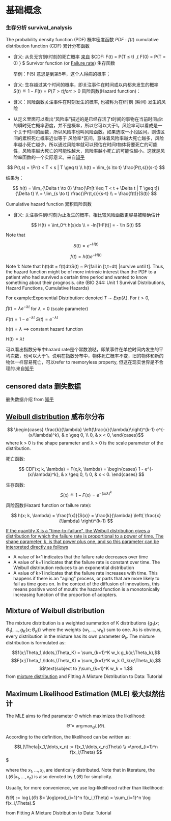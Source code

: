 # 基础概念

### 生存分析 survival\_analysis

The probability density function (PDF) 概率密度函数
$PDF:f(t)$
cumulative distribution function (CDF) 累计分布函数

*   含义: 从负无穷到t时刻的死亡概率 [来自](https://zhuanlan.zhihu.com/p/110764631)
    $CDF: F(t) = P(T ≤ t)  ,{ F(0) = P(T = 0) } $
    Survivor function (or [Failure rate](https://en.wikipedia.org/wiki/Failure_rate)) 生存函数

    举例：F(5) 意思是到第5年，这个人得病的概率；

*   含义: 生存超过某个时间的概率，即关注事件在时间或以内都未发生的概率
    $S(t) ≝ 1 - F(t) = P(T > t) for t > 0$
    风险函数(Hazard function)：

*   含义：风险函数关注事件在时刻发生的概率, 也被称为在t时刻 (瞬间) 发生的风险

*   从定义里面可以看出“风险率”描述的是已经存活了t时间的事物在当前时间点t的瞬时死亡概率密度，并不是概率，所以它可以大于1。风险率可以看成是一个关于时间的函数，所以风险率也叫风险函数。如果选取一小段区间，则该区间的累积死亡概率近似等于 风险率\*区间，意味着风险率越大死亡越多，风险率越小死亡越少，所以通过风险率就可以预估在时间t物体将要死亡的可能性，风险率越大死亡的可能性越大，风险率越小死亡的可能性越小。这就是风险率函数的一个实际意义。来自[知乎](https://www.zhihu.com/question/297553384/answer/1016449898)

$$
P(t,s) = \Pr(t < T < s | T \geq t) \\
h(t) = \lim_{s \to t} \frac{P(t,s)}{s-t} 
$$

结果为：

$$
h(t) = \lim_{\Delta t \to 0} \frac{\Pr[t \leq T < t + \Delta t | T \geq t]}{\Delta t} \\
= \lim_{s \to t} \frac{\Pr(t,s)}{s-t} \\
= \frac{f(t)}{S(t)}
$$

Cumulative hazard function 累积风险函数

*   含义: 关注事件到t时刻为止发生的概率，相比较风险函数更容易被精确估计

$$
H(t) = \int_0^t h(s)ds \\
= -ln[1-F(t)] = - \ln S(t)
$$

Note that

$$
S(t) = e^{-H(t)}
$$

$$
f(t) = h(t)e^{-H(t)} 
$$

Note 1: Note that h(t)dt \= f(t)dt/S(t) \~ Pr\[fail in  \[t,t+dt) |survive until t]. Thus, the hazard function might be of more intrinsic interest than the PDF to a patient who had survived a certain time period and wanted to know something about their prognosis. cite (BIO 244: Unit 1
Survival Distributions, Hazard Functions, Cumulative
Hazards)

For example:Exponential Distribution: denoted $T \sim Exp(\lambda)$. For $t > 0$,

$f(t) = \lambda e^{-\lambda t}$ for $\lambda > 0$ (scale parameter)

$F(t) = 1 - e^{-\lambda t}$ $S(t) = e^{-\lambda t}$

$h(t) = \lambda$ $\implies$ constant hazard function

$H(t) = \lambda t$

可以看出指数分布中hazard rate是个常数浪哒，即某事件在单位时间内发生的平均次数，也可以大于1。说明在指数分布中，物体死亡概率不变，旧的物体和新的物体一样容易死亡，可以refer to memoryless property, 但这在现实世界是不合理的.来自[知乎](https://www.zhihu.com/question/297553384/answer/1634759210)

## censored data 删失数据

删失数据介绍 from [知乎](https://zhuanlan.zhihu.com/p/497968260)

## [Weibull distribution](https://en.wikipedia.org/wiki/Weibull_distribution) 威布尔分布

$$
\begin{cases}
    \frac{k}{\lambda} \left(\frac{x}{\lambda}\right)^{k-1} e^{-(x/\lambda)^k}, & x \geq 0, \\
    0, & x < 0,
\end{cases}$$
where k > 0 is the shape parameter and λ > 0 is the scale parameter of the distribution.

死亡函数:


$$
CDF(x; k, \lambda) = F(x,k, \lambda) =
\begin{cases}
1 - e^{-(x/\lambda)^k}, & x \geq 0, \\
0, & x < 0.
\end{cases}
$$


生存函数:
$$S(x) ≝ 1 - F(x) = e^{-(x/\lambda)^k} $$

风险函数(Hazard function or failure rate):


$$
h(x; k, \lambda) = \frac{f(x)}{S(x)} = \frac{k}{\lambda} \left( \frac{x}{\lambda} \right)^{k-1}
$$


[If the quantity X is a "time-to-failure", the Weibull distribution gives a distribution for which the failure rate is proportional to a power of time. The shape parameter, k, is that power plus one, and so this parameter can be interpreted directly as follows](https://en.wikipedia.org/wiki/Weibull_distribution)
- A value of k<1 indicates that the failure rate decreases over time
- A value of k=1 indicates that the failure rate is constant over time. The Weibull distribution reduces to an exponential distribution
- A value of k>1 indicates that the failure rate increases with time. This happens if there is an "aging" process, or parts that are more likely to fail as time goes on. In the context of the diffusion of innovations, this means positive word of mouth: the hazard function is a monotonically increasing function of the proportion of adopters.

## Mixture of Weibull distribution
The mixture distribution is a weighted summation of K distributions $\{g_1(x;\Theta_1),\ldots,g_K(x;\Theta_K)\}$ where the weights $\{w_1,\ldots,w_K\}$ sum to one. As is obvious, every distribution in the mixture has its own parameter $\Theta_k$. The mixture distribution is formulated as:

$$f(x;\Theta_1,\ldots,\Theta_K) = \sum_{k=1}^K w_k g_k(x;\Theta_k),$$
$$F(x;\Theta_1,\ldots,\Theta_K) = \sum_{k=1}^K w_k G_k(x;\Theta_k),$$
$$\text{subject to }\sum_{k=1}^K w_k = 1.$$
from [mixture distribution](https://blog.csdn.net/tanghonghanhaoli/article/details/90543917) and 
Fitting A Mixture Distribution to Data: Tutorial

## Maximum Likelihood Estimation (MLE) 极大似然估计

The MLE aims to find parameter $\Theta$ which maximizes the likelihood:

$$\hat{\Theta} = \arg\max_{\Theta} L(\Theta).$$


According to the definition, the likelihood can be written as:

$$L(\Theta|x_1,\ldots,x_n) := f(x_1,\ldots,x_n;\Theta) \\ 
                            =\prod_{i=1}^n f(x_i;\Theta)
$$$

where the $x_1,\ldots,x_n$ are  identically distributed. Note that in literature, the $L(\Theta|x_1,\ldots,x_n)$ is also denoted by $L(\Theta)$ for simplicity.

Usually, for more convenience, we use log-likelihood rather than likelihood:

$\ell(\Theta) := \log L(\Theta)$
$= \log\prod_{i=1}^n f(x_i,\Theta) = \sum_{i=1}^n \log f(x_i,\Theta).$

from Fitting A Mixture Distribution to Data: Tutorial
